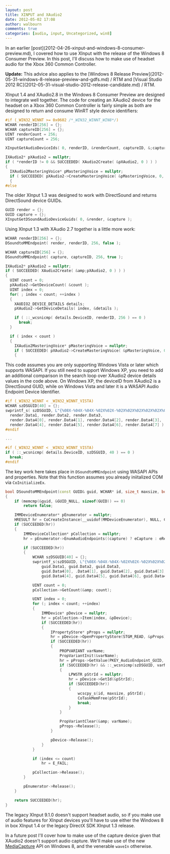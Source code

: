 ```yaml
---
layout: post
title: XINPUT and XAudio2
date: 2012-05-02 17:08
author: walbourn
comments: true
categories: [audio, input, Uncategorized, win8]
---
```

<p>In an earlier [post](2012-04-26-xinput-and-windows-8-consumer-preview.md), I covered how to use XInput with the release of the Windows 8 Consumer Preview. In this post, I'll discuss how to make use of headset audio for the Xbox 360 Common Controller.</p>

<p><strong>Update:</strong> This advice also applies to the [Windows 8 Release Preview](2012-05-31-windows-8-release-preview-and-gdfs.md) / RTM and [Visual Studio 2012 RC](2012-05-31-visual-studio-2012-release-candidate.md) / RTM.</p>

<p>XInput 1.4 and XAudio2.8 in the Windows 8 Consumer Preview are designed to integrate well together. The code for creating an XAudio2 device for the headset on a Xbox 360 Common Controller is fairly simple as both are designed to return and consume WinRT style device identifiers:</p>

```cpp
#if (_WIN32_WINNT >= 0x0602 /*_WIN32_WINNT_WIN8*/)
WCHAR renderID[256] = {};
WCHAR captureID[256] = {};
UINT renderCount = 256;
UINT captureCount = 256;

XInputGetAudioDeviceIds( 0, renderID, &renderCount, captureID, &;captureCount );

IXAudio2* pXAudio2 = nullptr;
if ( *renderID != 0 && SUCCEEDED( XAudio2Create( &pXAudio2, 0 ) ) )
{
  IXAudio2MasteringVoice* pMasteringVoice = nullptr;
  if ( SUCCEEDED( pXAudio2->CreateMasteringVoice( &pMasteringVoice, 0, 0, 0, renderID ) ) )
  {
#else
```

<p>The older XInput 1.3 was designed to work with DirectSound and returns DirectSound device GUIDs.</p>

```cpp
GUID render = {};
GUID capture = {};
XInputGetDSoundAudioDeviceGuids( 0, &render, &capture );
```

<p>Using XInput 1.3 with XAudio 2.7 together is a little more work:</p>

```cpp
WCHAR renderID[256] = {};
DSoundtoMMEndpoint( render, renderID, 256, false );

WCHAR captureID[256] = {};
DSoundtoMMEndpoint( capture, captureID, 256, true );

IXAudio2* pXAudio2 = nullptr;
if ( SUCCEEDED( XAudio2Create( &amp;pXAudio2, 0 ) ) )
{
  UINT count = 0;
  pXAudio2->GetDeviceCount( &count );
  UINT index = 0;
  for( ; index < count; ++index )
  {
    XAUDIO2_DEVICE_DETAILS details;
    pXAudio2->GetDeviceDetails( index, &details );

    if ( ::_wcsnicmp( details.DeviceID, renderID, 256 ) == 0 )
      break;
  }

  if ( index < count )
  {
    IXAudio2MasteringVoice* pMasteringVoice = nullptr;
    if ( SUCCEEDED( pXAudio2->CreateMasteringVoice( &pMasteringVoice, 0, 0, 0, index ) ) )
    {
```

<p>This code assumes you are only supporting Windows Vista or later which supports WASAPI. If you still need to support Windows XP, you need to add an additional comparison in the search loop over XAudio2 device details values in the code above. On Windows XP, the deviceID from XAudio2 is a DirectSound GUID, while on Windows Vista and later it is a WASAPI Audio Endpoint Device Identifier.</p>

```cpp
#if (_WIN32_WINNT < _WIN32_WINNT_VISTA)
WCHAR szDSGUID[40] = {};
swprintf_s( szDSGUID, L"{%08X-%04X-%04X-%02X%02X-%02X%02X%02X%02X%02X%02X}\n",
  render.Data1, render.Data2, render.Data3,
  render.Data4[0], render.Data4[1], render.Data4[2], render.Data4[3],
  render.Data4[4], render.Data4[5], render.Data4[6], render.Data4[7] );
#endif

...

#if (_WIN32_WINNT < _WIN32_WINNT_VISTA)
if ( ::_wcsnicmp( details.DeviceID, szDSGUID, 40 ) == 0 )
  break;
#endif
```

<p>The key work here takes place in <code>DSoundtoMMEndpoint</code> using WASAPI APIs and properties. Note that this function assumes you already iniitalized COM via <code>CoInitializeEx</code>.</p>

```cpp
bool DSoundtoMMEndpoint(const GUID& guid, WCHAR* id, size_t maxsize, bool capture)
{
    if (memcmp(&guid, &GUID_NULL, sizeof(GUID)) == 0)
        return false;

    IMMDeviceEnumerator* pEnumerator = nullptr;
    HRESULT hr = CoCreateInstance(__uuidof(MMDeviceEnumerator), NULL, CLSCTX_INPROC_SERVER, __uuidof(IMMDeviceEnumerator), (void**)&pEnumerator);
    if (SUCCEEDED(hr))
    {
        IMMDeviceCollection* pCollection = nullptr;
        hr = pEnumerator->EnumAudioEndpoints((capture) ? eCapture : eRender, DEVICE_STATE_ACTIVE, &pCollection);

        if (SUCCEEDED(hr))
        {
            WCHAR szDSGUID[40] = {};
            swprintf_s(szDSGUID, L"{%08X-%04X-%04X-%02X%02X-%02X%02X%02X%02X%02X%02X}\n",
                guid.Data1, guid.Data2, guid.Data3,
                guid.Data4[0], .Data4[1], guid.Data4[2], guid.Data4[3],
                guid.Data4[4], guid.Data4[5], guid.Data4[6], guid.Data4[7]);

            UINT count = 0;
            pCollection->GetCount(&amp; count);

            UINT index = 0;
            for (; index < count; ++index)
            {
                IMMDevice* pDevice = nullptr;
                hr = pCollection->Item(index, &pDevice);
                if (SUCCEEDED(hr))
                {
                    IPropertyStore* pProps = nullptr;
                    hr = pDevice->OpenPropertyStore(STGM_READ, &pProps);
                    if (SUCCEEDED(hr))
                    {
                        PROPVARIANT varName;
                        PropVariantInit(&varName);
                        hr = pProps->GetValue(PKEY_AudioEndpoint_GUID, &varName);
                        if (SUCCEEDED(hr) && ::_wcsnicmp(szDSGUID, varName.pwszVal, 38) == 0)
                        {
                            LPWSTR pStrId = nullptr;
                            hr = pDevice->GetId(&pStrId);
                            if (SUCCEEDED(hr))
                            {
                                wcscpy_s(id, maxsize, pStrId);
                                CoTaskMemFree(pStrId);
                                break;
                            }
                        }

                        PropVariantClear(&amp; varName);
                        pProps->Release();
                    }

                    pDevice->Release();
                }
            }

            if (index <= count)
                hr = E_FAIL;

            pCollection->Release();
        }

        pEnumerator->Release();
    }

    return SUCCEEDED(hr);
}
```

<p>The legacy XInput 9.1.0 doesn't support headset audio, so if you make use of audio features for XInput devices you'll have to use either the Windows 8 in box XInput 1.4 or the legacy DirectX SDK XInput 1.3 release.</p>

<p>In a future post I'll cover how to make use of the capture device given that XAudio2 doesn't support audio capture. We'll make use of the new <a href="http://msdn.microsoft.com/library/windows/apps/BR226738">MediaCapture</a> API on Windows 8, and the venerable <code>waveIn</code> otherwise.</p>
